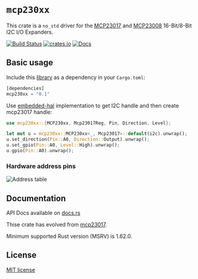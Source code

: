 # `mcp230xx`

This crate is a `no_std` driver for the
[MCP23017](http://ww1.microchip.com/downloads/en/DeviceDoc/20001952C.pdf) and
[MCP23008](https://ww1.microchip.com/downloads/en/DeviceDoc/MCP23008-MCP23S08-Data-Sheet-20001919F.pdf)
16-Bit/8-Bit I2C I/O Expanders.

[![Build Status](https://github.com/quartiq/mcp230xx/workflows/ci/badge.svg)](https://github.com/quartiq/mcp230xx/actions?query=workflow%3Aci)
[![crates.io](https://img.shields.io/crates/v/mcp230xx.svg)](https://crates.io/crates/mcp230xx)
[![Docs](https://docs.rs/mcp230xx/badge.svg)](https://docs.rs/mcp230xx)

## Basic usage

Include this [library](https://crates.io/crates/mcp230xx) as a dependency in your `Cargo.toml`:

```rust
[dependencies]
mcp230xx = "0.1"
```

Use [embedded-hal](https://github.com/rust-embedded/embedded-hal) implementation to get I2C handle and then create mcp23017 handle:

```rust
use mcp230xx::{MCP230xx, Mcp23017Reg, Pin, Direction, Level};

let mut u = mcp230xx::MCP230xx<_, Mcp23017>::default(i2c).unwrap();
u.set_direction(Pin::A0, Direction::Output).unwrap();
u.set_gpio(Pin::A0, Level::High).unwrap();
u.gpio(Pin::A0).unwrap();
```

### Hardware address pins

![Address table](docs/address-pins.jpg)

## Documentation

API Docs available on [docs.rs](https://docs.rs/mcp230xx)

Thise crate has evolved from [mcp23017](https://github.com/lucazulian/mcp23017).

Minimum supported Rust version (MSRV) is 1.62.0.

## License

[MIT license](http://opensource.org/licenses/MIT)
